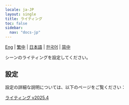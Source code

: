```yaml
---
locale: ja-JP
layout: single
title: ライティング
toc: false
sidebar:
  nav: "docs-jp"
---
```

[Eng](/dancexr/features/lighting) | [繁中](/tw/dancexr/features/lighting) | [日本語](/jp/dancexr/features/lighting) | [한국어](/kr/dancexr/features/lighting) | [简中](/zh/dancexr/features/lighting)

シーンのライティングを設定してください。

## 設定

設定の詳細な説明については、以下のページをご覧ください：

[ライティング v2025.4](/dancexr/menu/2025.4/scene/lighting)